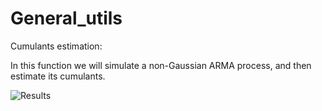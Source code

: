# General_utils
Cumulants estimation:

In this function we will simulate a non-Gaussian ARMA process, and then estimate its cumulants.

![Results](https://user-images.githubusercontent.com/43956384/221673685-04f00785-3776-4133-bb88-3efc81197fb1.jpg)
